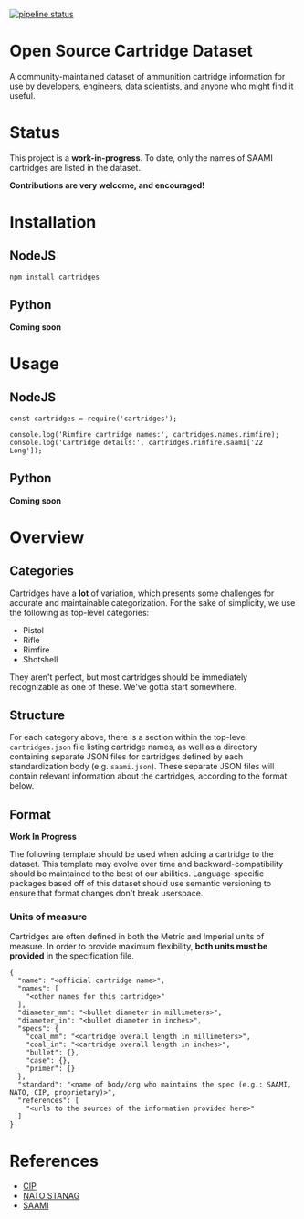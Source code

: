 [![pipeline status](https://gitlab.com/ammolytics/cartridges/badges/develop/pipeline.svg)](https://gitlab.com/ammolytics/cartridges/commits/develop)

# Open Source Cartridge Dataset

A community-maintained dataset of ammunition cartridge information for use by developers, engineers, data scientists, and anyone who might find it useful.

# Status

This project is a **work-in-progress**. To date, only the names of SAAMI cartridges are listed in the dataset.

**Contributions are very welcome, and encouraged!**


# Installation

## NodeJS

```
npm install cartridges
```

## Python

**Coming soon**


# Usage

## NodeJS

```
const cartridges = require('cartridges');

console.log('Rimfire cartridge names:', cartridges.names.rimfire);
console.log('Cartridge details:', cartridges.rimfire.saami['22 Long']);
```

## Python

**Coming soon**


# Overview

## Categories


Cartridges have a **lot** of variation, which presents some challenges for accurate and maintainable categorization. For the sake of simplicity, we use the following as top-level categories:

* Pistol
* Rifle
* Rimfire
* Shotshell

They aren't perfect, but most cartridges should be immediately recognizable as one of these. We've gotta start somewhere.


## Structure

For each category above, there is a section within the top-level `cartridges.json` file listing cartridge names, as well as a directory containing separate JSON files for cartridges defined by each standardization body (e.g. `saami.json`). These separate JSON files will contain relevant information about the cartridges, according to the format below.


## Format

**Work In Progress**

The following template should be used when adding a cartridge to the dataset. This template may evolve over time and backward-compatibility should be maintained to the best of our abilities. Language-specific packages based off of this dataset should use semantic versioning to ensure that format changes don't break userspace.


### Units of measure

Cartridges are often defined in both the Metric and Imperial units of measure. In order to provide maximum flexibility, **both units must be provided** in the specification file.

```
{
  "name": "<official cartridge name>",
  "names": [
    "<other names for this cartridge>"
  ],
  "diameter_mm": "<bullet diameter in millimeters>",
  "diameter_in": "<bullet diameter in inches>",
  "specs": {
    "coal_mm": "<cartridge overall length in millimeters>",
    "coal_in": "<cartridge overall length in inches>",
    "bullet": {},
    "case": {},
    "primer": {}
  },
  "standard": "<name of body/org who maintains the spec (e.g.: SAAMI, NATO, CIP, proprietary)>",
  "references": [
    "<urls to the sources of the information provided here>"
  ]
}
```


# References

* [CIP](http://www.cip-bobp.org/)
* [NATO STANAG](http://standards.globalspec.com/)
* [SAAMI](http://www.saami.org/)
